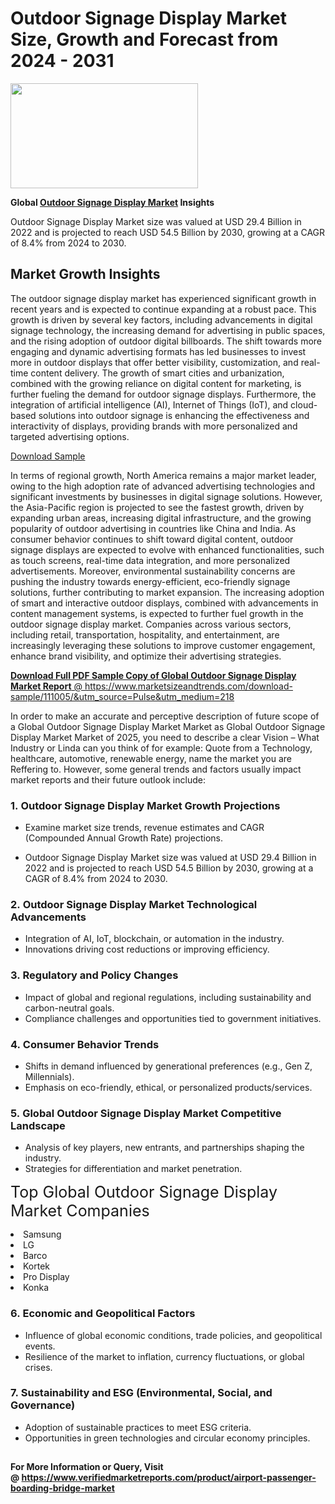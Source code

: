 <H1>Outdoor Signage Display Market Size, Growth and Forecast from 2024 - 2031</H1><img class="aligncenter size-medium wp-image-584254" src="https://thirdeyenews.in/wp-content/uploads/2024/09/Global-Market-Research-300x168.jpeg" alt="" width="300" height="168" /><p><strong>Global&nbsp;<a href="https://www.marketsizeandtrends.com/download-sample/111005/&amp;utm_source=Pulse&amp;utm_medium=218">Outdoor Signage Display Market</a> Insights</strong></p><p>Outdoor Signage Display Market size was valued at USD 29.4 Billion in 2022 and is projected to reach USD 54.5 Billion by 2030, growing at a CAGR of 8.4% from 2024 to 2030.</p><p><h2>Market Growth Insights</h2> <p>The outdoor signage display market has experienced significant growth in recent years and is expected to continue expanding at a robust pace. This growth is driven by several key factors, including advancements in digital signage technology, the increasing demand for advertising in public spaces, and the rising adoption of outdoor digital billboards. The shift towards more engaging and dynamic advertising formats has led businesses to invest more in outdoor displays that offer better visibility, customization, and real-time content delivery. The growth of smart cities and urbanization, combined with the growing reliance on digital content for marketing, is further fueling the demand for outdoor signage displays. Furthermore, the integration of artificial intelligence (AI), Internet of Things (IoT), and cloud-based solutions into outdoor signage is enhancing the effectiveness and interactivity of displays, providing brands with more personalized and targeted advertising options.</p> <p><a href="#">Download Sample</a></p> <p>In terms of regional growth, North America remains a major market leader, owing to the high adoption rate of advanced advertising technologies and significant investments by businesses in digital signage solutions. However, the Asia-Pacific region is projected to see the fastest growth, driven by expanding urban areas, increasing digital infrastructure, and the growing popularity of outdoor advertising in countries like China and India. As consumer behavior continues to shift toward digital content, outdoor signage displays are expected to evolve with enhanced functionalities, such as touch screens, real-time data integration, and more personalized advertisements. Moreover, environmental sustainability concerns are pushing the industry towards energy-efficient, eco-friendly signage solutions, further contributing to market expansion. The increasing adoption of smart and interactive outdoor displays, combined with advancements in content management systems, is expected to further fuel growth in the outdoor signage display market. Companies across various sectors, including retail, transportation, hospitality, and entertainment, are increasingly leveraging these solutions to improve customer engagement, enhance brand visibility, and optimize their advertising strategies.</p> <p><a href="#"></p><p><span class=""><strong>Download Full PDF Sample Copy of Global Outdoor Signage Display Market Report</strong> @ <a href="https://www.marketsizeandtrends.com/download-sample/111005/&amp;utm_source=Pulse&amp;utm_medium=218" target="_blank">https://www.marketsizeandtrends.com/download-sample/111005/&amp;utm_source=Pulse&amp;utm_medium=218</a></span></p><p>In order to make an accurate and perceptive description of future scope of a Global&nbsp;Outdoor Signage Display Market Market as Global&nbsp;Outdoor Signage Display Market Market of 2025, you need to describe a clear Vision &ndash; What Industry or Linda can you think of for example: Quote from a Technology, healthcare, automotive, renewable energy, name the market you are Reffering to. However, some general trends and factors usually impact market reports and their future outlook include:</p><h3>1.&nbsp;<strong>Outdoor Signage Display Market Growth Projections</strong></h3><ul><li>Examine market size trends, revenue estimates and CAGR (Compounded Annual Growth Rate) projections.</li><li><p>Outdoor Signage Display Market size was valued at USD 29.4 Billion in 2022 and is projected to reach USD 54.5 Billion by 2030, growing at a CAGR of 8.4% from 2024 to 2030.</p></li></ul><h3>2.&nbsp;<strong>Outdoor Signage Display Market Technological Advancements</strong></h3><ul><li>Integration of AI, IoT, blockchain, or automation in the industry.</li><li>Innovations driving cost reductions or improving efficiency.</li></ul><h3>3.&nbsp;<strong>Regulatory and Policy Changes</strong></h3><ul><li>Impact of global and regional regulations, including sustainability and carbon-neutral goals.</li><li>Compliance challenges and opportunities tied to government initiatives.</li></ul><h3>4.&nbsp;<strong>Consumer Behavior Trends</strong></h3><ul><li>Shifts in demand influenced by generational preferences (e.g., Gen Z, Millennials).</li><li>Emphasis on eco-friendly, ethical, or personalized products/services.</li></ul><h3>5.&nbsp;<strong>Global Outdoor Signage Display Market Competitive Landscape</strong></h3><ul><li>Analysis of key players, new entrants, and partnerships shaping the industry.</li><li>Strategies for differentiation and market penetration.</li></ul><p data-pm-slice="1 1 []"><span style="color: inherit; font-family: inherit; font-size: 25px;">Top Global Outdoor Signage Display Market Companies</span></p><div class="" data-test-id=""><p><li>Samsung</li><li> LG</li><li> Barco</li><li> Kortek</li><li> Pro Display</li><li> Konka</li></p></div><h3>6.&nbsp;<strong>Economic and Geopolitical Factors</strong></h3><ul><li>Influence of global economic conditions, trade policies, and geopolitical events.</li><li>Resilience of the market to inflation, currency fluctuations, or global crises.</li></ul><h3>7.&nbsp;<strong>Sustainability and ESG (Environmental, Social, and Governance)</strong></h3><ul><li>Adoption of sustainable practices to meet ESG criteria.</li><li>Opportunities in green technologies and circular economy principles.</li></ul><h2><strong style="font-size: 14px;">For More Information or Query, Visit @&nbsp;</strong><a style="background-color: #ffffff; font-size: 14px;" href="https://www.marketsizeandtrends.com/report/outdoor-signage-display-market/" target="_blank">https://www.verifiedmarketreports.com/product/airport-passenger-boarding-bridge-market</a></h2>
